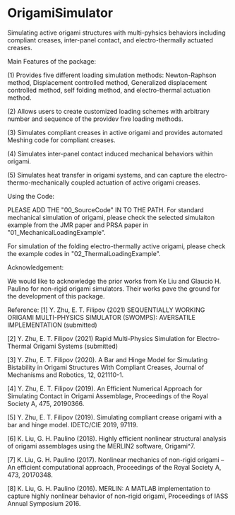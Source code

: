 # OrigamiSimulator
Simulating active origami structures with multi-pyhsics behaviors including 
compliant creases, inter-panel contact, and electro-thermally actuated creases. 


Main Features of the package:

(1) Provides five different loading simulation methods: Newton-Raphson method,
    Displacement controlled method, Generalized displacement controlled method,
    self folding method, and electro-thermal actuation method. 
    
(2) Allows users to create customized loading schemes with arbitrary number and 
    sequence of the providev five loading methods. 
    
(3)	Simulates compliant creases in active origami and provides automated Meshing 
    code for compliant creases.

(4)	Simulates inter-panel contact induced mechanical behaviors within origami.

(5) Simulates heat transfer in origami systems, and can capture the electro-
    thermo-mechanically coupled actuation of active origami creases. 


Using the Code:

PLEASE ADD THE "00_SourceCode" IN TO THE PATH. For standard mechanical simulation 
of origami, please check the selected simulaiton example from the JMR paper and
PRSA paper in "01_MechanicalLoadingExample".

For simulation of the folding electro-thermally active origami, please check the
example codes in "02_ThermalLoadingExample".


Acknowledgement: 

We would like to acknowledge the prior works from Ke Liu and Glaucio H. Paulino 
for non-rigid origami simulators.  Their works pave the ground for the development
of this package.


Reference:
[1] Y. Zhu, E. T. Filipov (2021) SEQUENTIALLY WORKING ORIGAMI MULTI-PHYSICS SIMULATOR 
    (SWOMPS): AVERSATILE IMPLEMENTATION (submitted)

[2] Y. Zhu, E. T. Filipov (2021) Rapid Multi-Physics Simulation for Electro-Thermal 
    Origami Systems (submitted)

[3] Y. Zhu, E. T. Filipov (2020). A Bar and Hinge Model for Simulating Bistability 
    in Origami Structures With Compliant Creases, Journal of Mechanisms and Robotics, 
    12, 021110-1.
    
[4]	Y. Zhu, E. T. Filipov (2019). An Efficient Numerical Approach for Simulating 
    Contact in Origami Assemblage, Proceedings of the Royal Society A, 475, 20190366.
    
[5]	Y. Zhu, E. T. Filipov (2019). Simulating compliant crease origami with a bar and
    hinge model. IDETC/CIE 2019, 97119. 

[6]	K. Liu, G. H. Paulino (2018). Highly efficient nonlinear structural analysis of 
    origami assemblages using the MERLIN2 software, Origami^7.
    
[7]	K. Liu, G. H. Paulino (2017). Nonlinear mechanics of non-rigid origami – An efficient
    computational approach, Proceedings of the Royal Society A, 473, 20170348.
    
[8]	K. Liu, G. H. Paulino (2016). MERLIN: A MATLAB implementation to capture highly 
    nonlinear behavior of non-rigid origami, Proceedings of IASS Annual Symposium 2016. 

